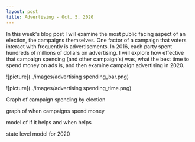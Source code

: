 ```yaml
---
layout: post
title: Advertising - Oct. 5, 2020
---
```


In this week's blog post I will examine the most public facing aspect of an election, the campaigns themselves. One factor of a campaign that voters interact with frequently is advertisements. In 2016, each party spent hundreds of millions of dollars on advertising. I will explore how effective that campaign spending (and other campaign's) was, what the best time to spend money on ads is, and then examine campaign advertising in 2020. 

![picture](../images/advertising spending_bar.png)

![picture](../images/advertising spending_time.png)

Graph of campaign spending by election 

graph of when campaigns spend money

model of if it helps and when helps

state level model for 2020